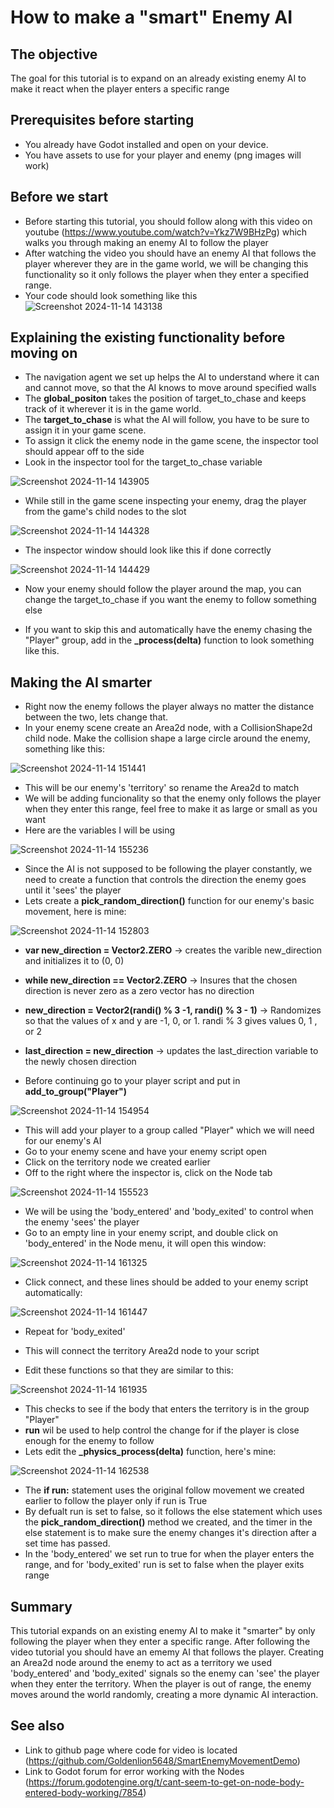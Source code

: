 # How to make a "smart" Enemy AI
## The objective
<p> The goal for this tutorial is to expand on an already existing enemy AI to make it react when the player enters a specific range</p>

## Prerequisites before starting
* You already have Godot installed and open on your device.
* You have assets to use for your player and enemy (png images will work)

## Before we start
* Before starting this tutorial, you should follow along with this video on youtube (https://www.youtube.com/watch?v=Ykz7W9BHzPg) which walks you through making an enemy AI to follow the player
* After watching the video you should have an enemy AI that follows the player wherever they are in the game world, we will be changing this functionality so it only follows the player when they
 enter a specified range.
* Your code should look something like this
![Screenshot 2024-11-14 143138](https://github.com/user-attachments/assets/ed7e5f25-6b15-4cc0-8599-689e524d4fc9)

## Explaining the existing functionality before moving on
* The navigation agent we set up helps the AI to understand where it can and cannot move, so that the AI knows to move around specified walls
* The **global_positon** takes the position of target_to_chase and keeps track of it wherever it is in the game world.
* The **target_to_chase** is what the AI will follow, you have to be sure to assign it in your game scene.
* To assign it click the enemy node in the game scene, the inspector tool should appear off to the side
* Look in the inspector tool for the target_to_chase variable

![Screenshot 2024-11-14 143905](https://github.com/user-attachments/assets/b88f2c61-ff4d-4a29-a87c-1547ed848c46)

* While still in the game scene inspecting your enemy, drag the player from the game's child nodes to the slot

![Screenshot 2024-11-14 144328](https://github.com/user-attachments/assets/24ac5b69-4b5a-4bee-b3a8-4f63dfcbf89d)

* The inspector window should look like this if done correctly

![Screenshot 2024-11-14 144429](https://github.com/user-attachments/assets/35edd61e-dcaf-4fb9-9486-8a48bd10ae92)

* Now your enemy should follow the player around the map, you can change the target_to_chase if you want the enemy to follow something else

* If you want to skip this and automatically have the enemy chasing the "Player" group, add in the **_process(delta)** function to look something like this.


## Making the AI smarter
* Right now the enemy follows the player always no matter the distance between the two, lets change that.
* In your enemy scene create an Area2d node, with a CollisionShape2d child node. Make the collision shape a large circle around the enemy, something like this:

![Screenshot 2024-11-14 151441](https://github.com/user-attachments/assets/4f540915-ffd5-40fc-8a93-274af01e2cb6)

* This will be our enemy's 'territory' so rename the Area2d to match
* We will be adding funcionality so that the enemy only follows the player when they enter this range, feel free to make it as large or small as you want
* Here are the variables I will be using

![Screenshot 2024-11-14 155236](https://github.com/user-attachments/assets/e48049f7-8ce5-4da7-80e9-f4f1241fd2de)


* Since the AI is not supposed to be following the player constantly, we need to create a function that controls the direction the enemy goes until it 'sees' the player
* Lets create a **pick_random_direction()** function for our enemy's basic movement, here is mine:

![Screenshot 2024-11-14 152803](https://github.com/user-attachments/assets/c7078f25-c8d8-4ee3-ab70-6948701cdb72)

* **var new_direction = Vector2.ZERO** -> creates the varible new_direction and initializes it to (0, 0)
* **while new_direction == Vector2.ZERO** -> Insures that the chosen direction is never zero as a zero vector has no direction
* **new_direction = Vector2(randi() % 3 -1, randi() % 3 - 1)** -> Randomizes so that the values of x and y are -1, 0, or 1. randi % 3 gives values 0, 1 , or 2
* **last_direction = new_direction** -> updates the last_direction variable to the newly chosen direction

* Before continuing go to your player script and put in **add_to_group("Player")**

![Screenshot 2024-11-14 154954](https://github.com/user-attachments/assets/77620196-fc85-4c3a-a9c2-d4e2111ea7a1)

* This will add your player to a group called "Player" which we will need for our enemy's AI
* Go to your enemy scene and have your enemy script open
* Click on the territory node we created earlier
* Off to the right where the inspector is, click on the Node tab

![Screenshot 2024-11-14 155523](https://github.com/user-attachments/assets/cef0ea1e-493e-41a2-89b1-8175d4eb4d3e)

* We will be using the 'body_entered' and 'body_exited' to control when the enemy 'sees' the player
* Go to an empty line in your enemy script, and double click on 'body_entered' in the Node menu, it will open this window:

![Screenshot 2024-11-14 161325](https://github.com/user-attachments/assets/387ee0da-bb57-49fb-b260-494db66f4d03)

* Click connect, and these lines should be added to your enemy script automatically:

![Screenshot 2024-11-14 161447](https://github.com/user-attachments/assets/0f92bbf1-0129-45a9-bdeb-260db3dfd513)

* Repeat for 'body_exited'
* This will connect the territory Area2d node to your script

* Edit these functions so that they are similar to this:

![Screenshot 2024-11-14 161935](https://github.com/user-attachments/assets/130db0a5-e8c9-4feb-98cf-c69fb2a555bb)

* This checks to see if the body that enters the territory is in the group "Player"
* **run** wil be used to help control the change for if the player is close enough for the enemy to follow
* Lets edit the **_physics_process(delta)** function, here's mine:

![Screenshot 2024-11-14 162538](https://github.com/user-attachments/assets/fb0e3c5d-6694-4156-98d5-ebd6e6e3b17b)

* The **if run:** statement uses the original follow movement we created earlier to follow the player only if run is True
* By defualt run is set to false, so it follows the else statement which uses the **pick_random_direction()** method we created, and the timer in the else statement is
to make sure the enemy changes it's direction after a set time has passed.
* In the 'body_entered' we set run to true for when the player enters the range, and for 'body_exited' run is set to false when the player exits range

## Summary
<p> This tutorial expands on an existing enemy AI to make it "smarter" by only following the player when they enter a specific range. After following
the video tutorial you should have an ememy AI that follows the player. Creating an Area2d node around the enemy to act as a territory we used
'body_entered' and 'body_exited' signals so the enemy can 'see' the player when they enter the territory. When the player is out of range,
the enemy moves around the world randomly, creating a more dynamic AI interaction.</p>

## See also
* Link to github page where code for video is located (https://github.com/Goldenlion5648/SmartEnemyMovementDemo)
* Link to Godot forum for error working with the Nodes (https://forum.godotengine.org/t/cant-seem-to-get-on-node-body-entered-body-working/7854)

